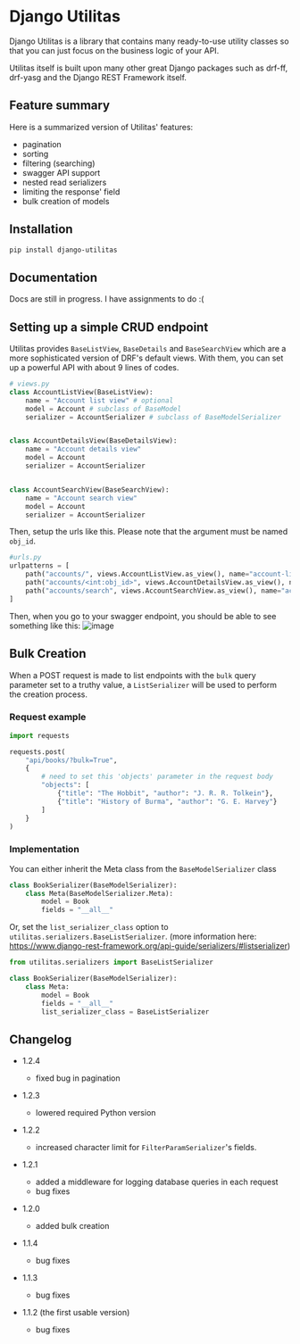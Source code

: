 # Django Utilitas
Django Utilitas is a library that contains many ready-to-use utility classes so that you can just focus on the business logic of your API.

Utilitas itself is built upon many other great Django packages such as drf-ff, drf-yasg and the Django REST Framework itself.


## Feature summary
Here is a summarized version of Utilitas' features:
- pagination
- sorting
- filtering (searching)
- swagger API support
- nested read serializers
- limiting the response' field
- bulk creation of models

## Installation
```bash
pip install django-utilitas
```

## Documentation
Docs are still in progress. I have assignments to do :(


## Setting up a simple CRUD endpoint
Utilitas provides `BaseListView`, `BaseDetails` and `BaseSearchView` which are a more sophisticated version of DRF's default views.
With them, you can set up a powerful API with about 9 lines of codes.
```python
# views.py
class AccountListView(BaseListView):
    name = "Account list view" # optional
    model = Account # subclass of BaseModel
    serializer = AccountSerializer # subclass of BaseModelSerializer


class AccountDetailsView(BaseDetailsView):
    name = "Account details view"
    model = Account
    serializer = AccountSerializer


class AccountSearchView(BaseSearchView):
    name = "Account search view"
    model = Account
    serializer = AccountSerializer
```
Then, setup the urls like this. Please note that the argument must be named `obj_id`.
```python
#urls.py
urlpatterns = [
    path("accounts/", views.AccountListView.as_view(), name="account-list"),
    path("accounts/<int:obj_id>", views.AccountDetailsView.as_view(), name="account-details"),
    path("accounts/search", views.AccountSearchView.as_view(), name="account-search"),
]
```

Then, when you go to your swagger endpoint, you should be able to see something like this:
![image](https://user-images.githubusercontent.com/70014160/206143080-2b73ff46-35b3-4241-8502-76262e8640da.png)

## Bulk Creation
When a POST request is made to list endpoints with the `bulk` query parameter set to a truthy value, a `ListSerializer` will be used to perform the creation process. 

### Request example
```python
import requests

requests.post(
    "api/books/?bulk=True",
    {
        # need to set this 'objects' parameter in the request body
        "objects": [
            {"title": "The Hobbit", "author": "J. R. R. Tolkein"},
            {"title": "History of Burma", "author": "G. E. Harvey"}
        ]
    }   
)
```

### Implementation
You can either inherit the Meta class from the `BaseModelSerializer` class
```python
class BookSerializer(BaseModelSerializer):
    class Meta(BaseModelSerializer.Meta):
        model = Book
        fields = "__all__"
```
Or, set the `list_serializer_class` option to `utilitas.serializers.BaseListSerializer`. (more information here: https://www.django-rest-framework.org/api-guide/serializers/#listserializer)
```python
from utilitas.serializers import BaseListSerializer

class BookSerializer(BaseModelSerializer):
    class Meta:
        model = Book
        fields = "__all__"
        list_serializer_class = BaseListSerializer
```

## Changelog

- 1.2.4
    - fixed bug in pagination
- 1.2.3
    - lowered required Python version
- 1.2.2
    - increased character limit for `FilterParamSerializer`'s fields.
- 1.2.1
    - added a middleware for logging database queries in each request
    - bug fixes

- 1.2.0 
    - added bulk creation

- 1.1.4 
    - bug fixes

- 1.1.3 
    - bug fixes

- 1.1.2 (the first usable version)
    - bug fixes
